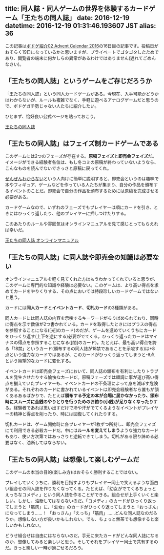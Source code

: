 title: 同人誌・同人ゲームの世界を体験するカードゲーム「王たちの同人誌」
date: 2016-12-19
datetime: 2016-12-19 01:31:46.193607 JST
alias: 36
---
この記事は[ボドゲ紹介02 Advent Calendar 2016](http://www.adventar.org/calendars/1765)の16日目の記事です。投稿日がおそらく19日になっているかと思いますが、プライベートでゴタゴタしたためであり、閲覧者の端末に何かしらの異常があるわけではありません(遅れてごめんなさい)。

## 「王たちの同人誌」というゲームをご存じだろうか

「王たちの同人誌」という同人カードゲームがある。今現在、入手可能かどうかはわからないが、ルールも複雑でなく、手軽に遊べるアナログゲームだと思うので、ボドゲガチ勢じゃない人たちに紹介したい。

ひとまず、恰好良い公式ページを貼っておこう。

[王たちの同人誌](http://frontierpub.jp/books/1411od/)

## 「王たちの同人誌」はフェイズ制カードゲームである

このゲームには2つのフェーズが存在する。**原稿フェイズ**と**即売会フェイズ**だ。イメージができる経験者各位は、もし冬コミの原稿が終わっていないようなら、こんなものを読んでないでさっさと原稿に戻ってくれ。

[ぜんぜんわからない](http://orekabu.jp/bakakabu/)という人向けに簡単に説明すると、即売会というのは趣味で本やフィギュア、ゲームなどを作っている人たちが集まり、自分の作品を頒布するイベントのことだ。即売会で自分の作品を頒布するためには原稿を完成させる必要がある。

カードゲームなので、いずれのフェーズでもプレイヤーは順にカードを引き、ときにはひっくり返したり、他のプレイヤーに押しつけたりする。

このあたりのルールや雰囲気はオンラインマニュアルを見て感じとってもらえれば幸いだ。

[王たちの同人誌 オンラインマニュアル](http://frontierpub.jp/books/1411od/rule.html)

## 「王たちの同人誌」に同人誌や即売会の知識は必要ない

オンラインマニュアルを軽く見てくれた方はもうわかってくれていると思うが、このゲームに専門的な知識や経験は必要ない。このゲームは、より高い得点を求めてカードをやりくりする、その点においては特段珍しいカードゲームではないと思う。

カードには**同人カード**と**イベントカード**、**切札カード**の3種類がある。

同人カードには同人誌の内容を示唆するキーワードがちりばめられており、同時に得点を示す数値が2つ書かれている。カードを取得したときにはプラスの得点を参照することになる([光]のカード)のだが、ゲームを進めていくうちにカードをひっくり返す(上下を逆にする)必要がでてくる。ひっくり返ったカードはマイナスの得点を参照することになる([闇]のカード)。たとえば、最も高い得点を誇る「18禁」というカード(頒布するの同人誌が18禁であることを示唆する)は+8点という強力なカードではあるが、このカードがひっくり返ってしまうと-8点という絶望的なカードに変化する。

イベントカードは即売会フェーズにおいて、同人誌の頒布を有利にしたりトラブルを発生させたりする愉快なカードだ。原稿フェーズでは順調に事が運び高い得点を揃えていたプレイヤーも、イベントカードの不条理によって身を滅ぼす危険がある。それぞれのカードに書かれているイベントは即売会経験者なら誰もが頷くあるあるばかりで、たとえば**頒布する予定の本が会場に届かなかったり、頒布時にスムーズに金銭のやりとりを行うためのお釣り(小銭)が足りなくなったり**する。経験者であれば思い出すだけで冷や汗がでてくるようなイベントがプレイヤーの精神と得点を削ったり、時には回復してくれたりする。

切札カードは、ゲーム開始時に各プレイヤーが1枚ずつ所持し、即売会フェイズにて利用できる必殺カードだ。中には**ルールを変えてしまう**ような強力なカードもあり、使い方次第ではあっさりと逆転できてしまう。切札がある限り諦める必要はなく、油断してはならない。

## 「王たちの同人誌」は想像して楽しむゲームだ

このゲームの本当の目的(楽しみ方)はおそらく勝利することではない。

プレイしていくうちに、勝利を目指すよりもプレイヤー同士で笑えるような面白い組合せの同人誌を作りたくなってくる。たとえば、「幼女がでてくるちょっとえっちなコメディ」という同人誌を作ることができる。組合せが上手くいくと楽しい。しかし、油断してはならないのだ。「コメディ」のカードがひっくり返ってしまうと「筋肉」に、「幼女」のカードがひっくり返ってしまうと「おっさん」になってしまう……！ 「おっさん」「えっち」「筋肉」……どんな同人誌なのだろうか。想像しない方が良いかもしれない。でも、ちょっと無茶でも想像すると楽しいかもしれない。

どうせ組合せは自由にはならないのだ。手元に来たカードがどんな同人誌になるのか、想像してみると楽しいと思う。そしてそれをプレイヤー同士で共有するのだ。きっと楽しい一時が過ごせるだろう。

